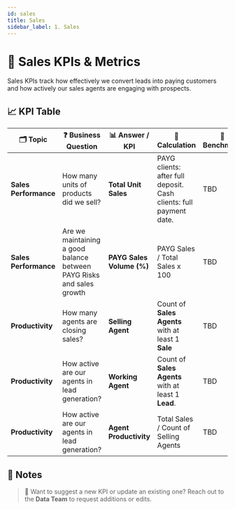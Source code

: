 ```yaml
---
id: sales
title: Sales
sidebar_label: 1. Sales
---
```


# 💼 Sales KPIs & Metrics

Sales KPIs track how effectively we convert leads into paying customers and how actively our sales agents are engaging with prospects.

## 📈 KPI Table

| 🗂️ Topic             | ❓ Business Question                              | 📊 Answer / KPI      | 🧮 Calculation                                                                                      | 🎯 Benchmark        | 💬 Comments |
|---------------------- |---------------------------------------------------|----------------------|----------------------------------------------------------------------------------------------------|---------------------|-------------|
| **Sales Performance** | How many units of products did we sell?           | **Total Unit Sales** | PAYG clients: after full deposit.<br />Cash clients: full payment date.                              | TBD   |             |
| **Sales Performance** | Are we maintaining a good balance between PAYG Risks and sales growth    | **PAYG Sales Volume (%)** | PAYG Sales / Total Sales x 100 | TBD |
| **Productivity**      | How many agents are closing sales?               | **Selling Agent**     | Count of **Sales Agents** with at least 1 **Sale**                                                 | TBD  |             |
| **Productivity**      | How active are our agents in lead generation?    | **Working Agent**    | Count of **Sales Agents** with at least 1 **Lead**.                                                              | TBD  |             |
| **Productivity**      | How active are our agents in lead generation?    | **Agent Productivity**    | Total Sales / Count of Selling Agents                                                             | TBD  |             |


## 📝 Notes

> 🔄 Want to suggest a new KPI or update an existing one? Reach out to the **Data Team** to request additions or edits.